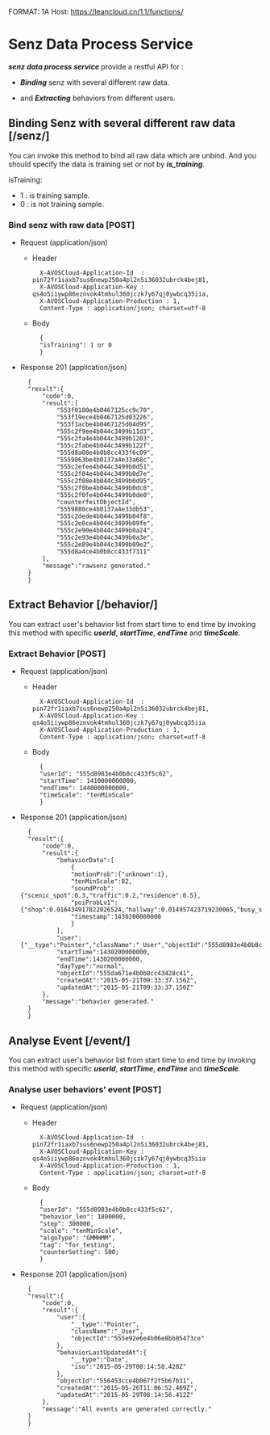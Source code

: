 FORMAT: 1A
Host: https://leancloud.cn/1.1/functions/

# Senz Data Process Service

***senz data process service*** provide a restful API for :

- ***Binding*** senz with several different raw data.

- and ***Extracting*** behaviors from different users.


## Binding Senz with several different raw data [/senz/]
You can invoke this method to bind all raw data which are unbind.
And you should specify the data is training set or not by ***is_training***.

isTraining:
- 1 : is training sample.
- 0 : is not training sample.

### Bind senz with raw data [POST]
+ Request (application/json)

    + Header

            X-AVOSCloud-Application-Id  : pin72fr1iaxb7sus6newp250a4pl2n5i36032ubrck4bej81,
            X-AVOSCloud-Application-Key : qs4o5iiywp86eznvok4tmhul360jczk7y67qj0ywbcq35iia,
            X-AVOSCloud-Application-Production : 1,
            Content-Type : application/json; charset=utf-8

    + Body

            {
            "isTraining": 1 or 0
            }
        
+ Response 201 (application/json)

        {
        "result":{
            "code":0,
            "result":[
                "553f0100e4b0467125cc9c70",
                "553f19ece4b0467125d03226",
                "553f1acbe4b0467125d04d95",
                "555c2f9ee4b044c3499b11d3",
                "555c2fa4e4b044c3499b1203",
                "555c2fabe4b044c3499b122f",
                "555d8a08e4b0b8cc433f6c09",
                "5559863be4b0137a4e33a68c",
                "555c2efee4b044c3499b0d51",
                "555c2f04e4b044c3499b0d7e",
                "555c2f08e4b044c3499b0d95",
                "555c2f0be4b044c3499b0dc0",
                "555c2f0fe4b044c3499b0de0",
                "counterfeitObjectId",
                "5559880ce4b0137a4e33db53",
                "555c2dede4b044c3499b04f8",
                "555c2e8ce4b044c3499b09fe",
                "555c2e90e4b044c3499b0a24",
                "555c2e93e4b044c3499b0a3e",
                "555c2e89e4b044c3499b09e2",
                "555d8a4ce4b0b8cc433f7311"
            ],
            "message":"rawsenz generated."
        }
        }
        

## Extract Behavior [/behavior/]
You can extract user's behavior list from start time to end time by invoking this method with specific ***userId***, ***startTime***, ***endTime*** and ***timeScale***.

### Extract Behavior [POST]
+ Request (application/json)

       
    + Header

            X-AVOSCloud-Application-Id  : pin72fr1iaxb7sus6newp250a4pl2n5i36032ubrck4bej81,
            X-AVOSCloud-Application-Key : qs4o5iiywp86eznvok4tmhul360jczk7y67qj0ywbcq35iia
            X-AVOSCloud-Application-Production : 1,
            Content-Type : application/json; charset=utf-8

    + Body

            {
            "userId": "555d8983e4b0b8cc433f5c62",
            "startTime": 1410000000000,
            "endTime": 1440000000000,
            "timeScale": "tenMinScale"
            }
        
+ Response 201 (application/json)

        {
        "result":{
            "code":0,
            "result":{
                "behaviorData":[
                    {
                    "motionProb":{"unknown":1},
                    "tenMinScale":82,
                    "soundProb":{"scenic_spot":0.3,"traffic":0.2,"residence":0.5},
                    "poiProbLv1":{"shop":0.016434917822026524,"hallway":0.014957423719230065,"busy_street":0.019180711946056184,"flat":0.09020109305212921,"train_station":0.0021386172067842874,"living_room":0.47171305120789647,"supermarket":0.034099493685436244,"quite_street":0.051462099363445375,"bus_stop":0.019715366949585294,"bedroom":0.04643052651887983,"study_quite_office":0.015280221089777996,"forrest":0.02045756880502049,"kitchen":0.19792890863373186},
                    "timestamp":1430200000000
                    }
                ],
                "user":{"__type":"Pointer","className":"_User","objectId":"555d8983e4b0b8cc433f5c62"},
                "startTime":1430200000000,
                "endTime":1430200000000,
                "dayType":"normal",
                "objectId":"555da671e4b0b8cc43428c41",
                "createdAt":"2015-05-21T09:33:37.156Z",
                "updatedAt":"2015-05-21T09:33:37.156Z"
            },
            "message":"behavior generated."
        }
        }
        
## Analyse Event [/event/]
You can extract user's behavior list from start time to end time by invoking this method with specific ***userId***, ***startTime***, ***endTime*** and ***timeScale***.

### Analyse user behaviors' event [POST]
+ Request (application/json)

       
    + Header

            X-AVOSCloud-Application-Id  : pin72fr1iaxb7sus6newp250a4pl2n5i36032ubrck4bej81,
            X-AVOSCloud-Application-Key : qs4o5iiywp86eznvok4tmhul360jczk7y67qj0ywbcq35iia
            X-AVOSCloud-Application-Production : 1,
            Content-Type : application/json; charset=utf-8

    + Body

            {
            "userId": "555d8983e4b0b8cc433f5c62",
            "behavior_len": 1800000,
            "step": 300000,
            "scale": "tenMinScale",
            "algoType": "GMMHMM",
            "tag": "for_testing",
            "counterSetting": 500;
            }
        
+ Response 201 (application/json)

        {  
        "result":{  
            "code":0,
            "result":{  
                "user":{  
                    "__type":"Pointer",
                    "className":"_User",
                    "objectId":"555e92e6e4b06e8bb85473ce"
                },
                "behaviorLastUpdatedAt":{  
                    "__type":"Date",
                    "iso":"2015-05-29T08:14:58.428Z"
                },
                "objectId":"556453cce4b067f2f5b67b31",
                "createdAt":"2015-05-26T11:06:52.469Z",
                "updatedAt":"2015-05-29T08:14:56.412Z"
            },
            "message":"All events are generated correctly."
        }
        }